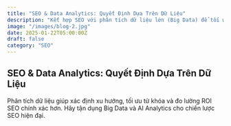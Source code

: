 ```yaml
---
title: "SEO & Data Analytics: Quyết Định Dựa Trên Dữ Liệu"
description: "Kết hợp SEO với phân tích dữ liệu lớn (Big Data) để tối ưu chiến lược và đo lường hiệu quả năm 2025."
image: "/images/blog-2.jpg"
date: 2025-01-22T05:00:00Z
draft: false
category: "SEO"
---
```


## SEO & Data Analytics: Quyết Định Dựa Trên Dữ Liệu

Phân tích dữ liệu giúp xác định xu hướng, tối ưu từ khóa và đo lường ROI SEO chính xác hơn. Hãy tận dụng Big Data và AI Analytics cho chiến lược SEO hiện đại. 